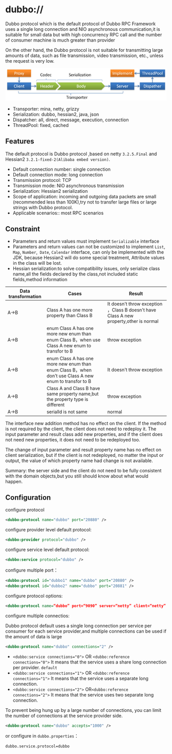 # dubbo://


Dubbo protocol which is the default protocol of Dubbo RPC Framework uses a single long connection and NIO asynchronous communication,it is suitable for small data but with high concurrency RPC call and the number of consumer machine is much greater than provider

On the other hand, the Dubbo protocol is not suitable for transmitting large amounts of data, such as file transmission, video transmission, etc., unless the request is very low.

![dubbo-protocol.jpg](../../sources/images/dubbo-protocol.jpg)

* Transporter: mina, netty, grizzy
* Serialization: dubbo, hessian2, java, json
* Dispatcher: all, direct, message, execution, connection
* ThreadPool: fixed, cached

## Features


The default protocol is Dubbo protocol ,based on netty  `3.2.5.Final` and Hessian2 `3.2.1-fixed-2(Alibaba embed version)`.

* Default connection number: single connection
* Default connection mode: long connection
* Transmission protocol: TCP
* Transmission mode: NIO asynchronous transmission
* Serialization: Hessian2 serialization
* Scope of application: incoming and outgoing data packets are small (recommended less than 100K),try not to transfer large files or large strings with Dubbo protocol.
* Applicable scenarios:: most RPC scenarios 


## Constraint

* Parameters and return values must implement `Serializable` interface
* Parameters and return values can not be customized to implement `List`,` Map`, `Number`,` Date`, `Calendar` interface, can only be implemented with the JDK, because Hessian2 will do some special treatment, Attribute values in the class will be lost.
* Hessian serialization:to solve compatibility issues, only serialize class name,all the fields declared by the class,not included static fields,method information


| Data transformation | Cases | Result |
| ------------- | ------------- | ------------- |
| A->B  | Class A has one more property than Class B| It doesn't throw exception ，Class B doesn't have Class A new property,other is normal |
| A->B  | enum Class A has one more new enum than enum Class B，when use Class A new enum to transfor to B | throw exception |
| A->B | enum Class A has one more new enum than enum Class B，when don't use Class A new enum to transfor to B  | It doesn't throw exception|
| A->B | Class A and Class B have same property name,but the property type is different  | throw exception |
| A->B | serialId is not same | normal |


The interface new addition method has no effect on the client. If the method is not required by the client, the client does not need to redeploy it. The input parameter and result class add new properties, and if the client does not need new properties, it does not need to be redeployed too.

The change of input parameter and result property name has no effect on client serialization, but if the client is not redeployed, no matter the input or output, the value of which property name had change is not available.

Summary: the server side and the client do not need to be fully consistent with the domain objects,but you still should know about what would happen.


## Configuration


configure protocol

```xml
<dubbo:protocol name="dubbo" port="20880" />
```

configure provider level default protocol:

```xml
<dubbo:provider protocol="dubbo" />
```

configure service level default protocol:

```xml
<dubbo:service protocol="dubbo" />
```

configure multiple port：

```xml
<dubbo:protocol id="dubbo1" name="dubbo" port="20880" />
<dubbo:protocol id="dubbo2" name="dubbo" port="20881" />
```

configure protocol options:

```xml
<dubbo:protocol name=“dubbo” port=“9090” server=“netty” client=“netty” codec=“dubbo” serialization=“hessian2” charset=“UTF-8” threadpool=“fixed” threads=“100” queues=“0” iothreads=“9” buffer=“8192” accepts=“1000” payload=“8388608” />
```


configure multiple connectios:

Dubbo protocol default uses a single long connection per service per consumer for each service provider,and multiple connections can be used if the amount of data is large

```xml
<dubbo:protocol name="dubbo" connections="2" />
```

* `<dubbo:service connections="0">`  OR `<dubbo:reference connections="0">` It means that the service uses a share long connection per provider. `default`
* `<dubbo:service connections="1">` OR `<dubbo:reference connections="1">` It means that the service uses a separate long connection.
* `<dubbo:service connections="2">` OR`<dubbo:reference connections="2">` It means that the service uses two separate long connection.

To prevent being hung up by a large number of connections, you can limit the number of connections at the service provider side.

```xml
<dubbo:protocol name="dubbo" accepts="1000" />
```

or configure in `dubbo.properties`：

```
dubbo.service.protocol=dubbo
```


